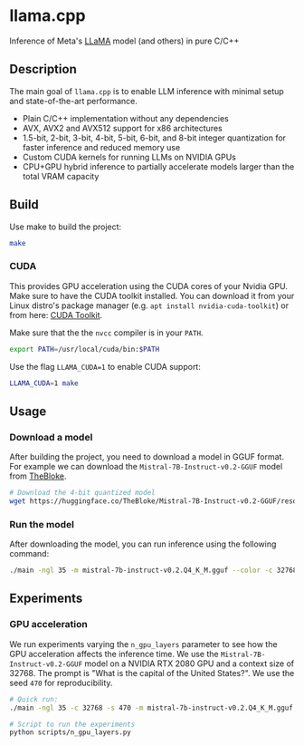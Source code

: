 # llama.cpp

Inference of Meta's [LLaMA](https://arxiv.org/abs/2302.13971) model (and others) in pure C/C++

## Description

The main goal of `llama.cpp` is to enable LLM inference with minimal setup and state-of-the-art performance.

- Plain C/C++ implementation without any dependencies
- AVX, AVX2 and AVX512 support for x86 architectures
- 1.5-bit, 2-bit, 3-bit, 4-bit, 5-bit, 6-bit, and 8-bit integer quantization for faster inference and reduced memory use
- Custom CUDA kernels for running LLMs on NVIDIA GPUs
- CPU+GPU hybrid inference to partially accelerate models larger than the total VRAM capacity

## Build

Use make to build the project:

```bash
make
```

### CUDA

This provides GPU acceleration using the CUDA cores of your Nvidia GPU. Make sure to have the CUDA toolkit installed. You can download it from your Linux distro's package manager (e.g. `apt install nvidia-cuda-toolkit`) or from here: [CUDA Toolkit](https://developer.nvidia.com/cuda-downloads).

Make sure that the the `nvcc` compiler is in your `PATH`.

```bash
export PATH=/usr/local/cuda/bin:$PATH
```

Use the flag `LLAMA_CUDA=1` to enable CUDA support:

```bash
LLAMA_CUDA=1 make
```

## Usage

### Download a model
After building the project, you need to download a model in GGUF format. For example we can download the `Mistral-7B-Instruct-v0.2-GGUF` model from [TheBloke](https://huggingface.co/TheBloke?sort_models=downloads#models).

```bash
# Download the 4-bit quantized model
wget https://huggingface.co/TheBloke/Mistral-7B-Instruct-v0.2-GGUF/resolve/main/mistral-7b-instruct-v0.2.Q4_K_M.gguf
```

### Run the model

After downloading the model, you can run inference using the following command:

```bash
./main -ngl 35 -m mistral-7b-instruct-v0.2.Q4_K_M.gguf --color -c 32768 --temp 0.7 --repeat_penalty 1.1 -n -1  -p "Who won the 2018 world cup?"
```

## Experiments

### GPU acceleration

We run experiments varying the `n_gpu_layers` parameter to see how the GPU acceleration affects the inference time. We use the `Mistral-7B-Instruct-v0.2-GGUF` model on a NVIDIA RTX 2080 GPU and a context size of 32768. The prompt is "What is the capital of the United States?". We use the seed `470` for reproducibility.

```bash
# Quick run:
./main -ngl 35 -c 32768 -s 470 -m mistral-7b-instruct-v0.2.Q4_K_M.gguf -p "What is the capital of the United States?"

# Script to run the experiments
python scripts/n_gpu_layers.py
```


